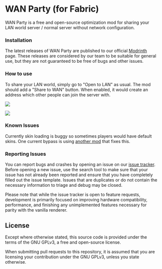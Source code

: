 # WAN Party (for Fabric)

WAN Party is a free and open-source optimization mod for sharing your LAN world server / normal server without network configuration.  
### Installation

The latest releases of WAN Party are published to our official [Modrinth](wan-part) page. These releases are considered by our
team to be suitable for general use, but they are not guaranteed to be free of bugs and other issues.

### How to use

To share your LAN world, simply go to "Open to LAN" as usual. The mod should add a "Share to WAN" button. When enabled, it would create an address which other people can join the server with.

![](https://cdn.modrinth.com/data/R5N4InkF/images/0c74421faff80eaf1f25ce5a299b225edb8ae96a.png)

![](https://cdn.modrinth.com/data/R5N4InkF/images/7b3ca6b599389cfe7db7d8d3d2f4bcb8743a26f9.png)

### Known Issues
Currently skin loading is buggy so sometimes players would have default skins. One current bypass is using [another mod](https://www.curseforge.com/minecraft/mc-mods/offlineskins-fabric) that fixes this.

### Reporting Issues

You can report bugs and crashes by opening an issue on our [issue tracker](https://github.com/pufferffish/wanparty/issues).
Before opening a new issue, use the search tool to make sure that your issue has not already been reported and ensure
that you have completely filled out the issue template. Issues that are duplicates or do not contain the necessary
information to triage and debug may be closed.

Please note that while the issue tracker is open to feature requests, development is primarily focused on
improving hardware compatibility, performance, and finishing any unimplemented features necessary for parity with
the vanilla renderer.

## License

Except where otherwise stated, this source code is provided under the terms of the GNU GPLv3, a free and open-source
license.

When submitting pull requests to this repository, it is assumed that you are licensing your contribution under the
GNU GPLv3, unless you state otherwise.
